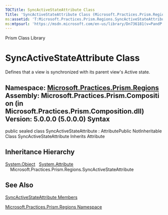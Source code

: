 ```yaml
---
TOCTitle: SyncActiveStateAttribute Class
Title: 'SyncActiveStateAttribute Class (Microsoft.Practices.Prism.Regions)'
ms:assetid: 'T:Microsoft.Practices.Prism.Regions.SyncActiveStateAttribute'
ms:mtpsurl: 'https://msdn.microsoft.com/en-us/library/Dn736181(v=PandP.50)'
---
```


Prism Class Library

SyncActiveStateAttribute Class
==============================

Defines that a view is synchronized with its parent view's Active state.

**Namespace:** [Microsoft.Practices.Prism.Regions](https://msdn.microsoft.com/n:microsoft.practices.prism.regions)
**Assembly:** Microsoft.Practices.Prism.Composition (in Microsoft.Practices.Prism.Composition.dll) Version: 5.0.0.0 (5.0.0.0)
Syntax
------

<span id="syntaxToggle"></span>public sealed class SyncActiveStateAttribute : AttributePublic NotInheritable Class SyncActiveStateAttribute Inherits Attribute

Inheritance Hierarchy
---------------------

<span id="familyToggle"></span>[System.Object](http://msdn2.microsoft.com/en-us/library/e5kfa45b)
  [System.Attribute](http://msdn2.microsoft.com/en-us/library/e8kc3626)
    Microsoft.Practices.Prism.Regions.SyncActiveStateAttribute

See Also
--------


[SyncActiveStateAttribute Members](https://msdn.microsoft.com/allmembers.t:microsoft.practices.prism.regions.syncactivestateattribute)

[Microsoft.Practices.Prism.Regions Namespace](https://msdn.microsoft.com/n:microsoft.practices.prism.regions)
